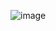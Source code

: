 ![image](https://github.com/Rahul-chaurasiya/Leetcode-Practice-Problem/assets/77222540/4c6015f8-e30e-4cf1-bc46-2bfb0644d0d8)
